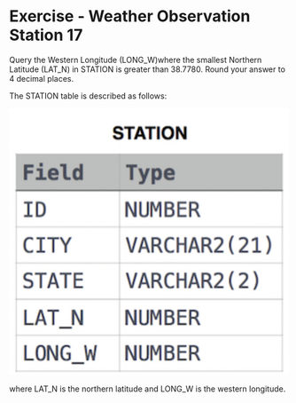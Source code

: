 # Exercise - Weather Observation Station 17

Query the Western Longitude (LONG_W)where the smallest Northern Latitude (LAT_N) in STATION is greater than 38.7780. Round your answer to 4 decimal places.

The STATION table is described as follows: 

![city](.//images/station.png)

where LAT_N is the northern latitude and LONG_W is the western longitude.